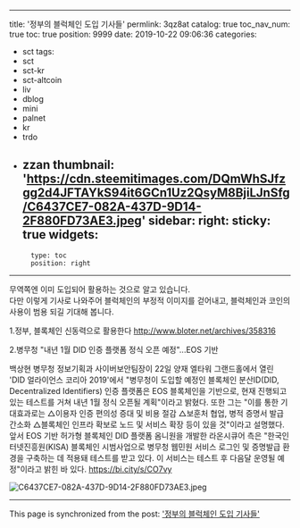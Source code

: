 
---
title: '정부의 블럭체인 도입 기사들'
permlink: 3qz8at
catalog: true
toc_nav_num: true
toc: true
position: 9999
date: 2019-10-22 09:06:36
categories:
- sct
tags:
- sct
- sct-kr
- sct-altcoin
- liv
- dblog
- mini
- palnet
- kr
- trdo
- zzan
thumbnail: 'https://cdn.steemitimages.com/DQmWhSJfzgg2d4JFTAYkS94it6GCn1Uz2QsyM8BjiLJnSfg/C6437CE7-082A-437D-9D14-2F880FD73AE3.jpeg'
sidebar:
    right:
        sticky: true
widgets:
    -
        type: toc
        position: right
---


무역쪽엔 이미 도입되어 활용하는 것으로 알고 있습니다.  
다만 이렇게 기사로 나와주어 블럭체인의 부정적 이미지를 걷어내고, 블럭체인과 코인의 사용이 범용 되길 기대해 봅니다. 


1.정부, 블록체인 신동력으로 활용한다
http://www.bloter.net/archives/358316

2.병무청 "내년 1월 DID 인증 플랫폼 정식 오픈 예정"...EOS 기반

 백상현 병무청 정보기획과 사이버보안팀장이 22일 양재 엘타워 그랜드홀에서 열린 'DID 얼라이언스 코리아 2019'에서 "병무청이 도입할 예정인 블록체인 분산ID(DID, Decentralized Identifiers) 인증 플랫폼은 EOS 블록체인을 기반으로, 현재 진행되고 있는 테스트를 거쳐 내년 1월 정식 오픈될 계획"이라고 밝혔다. 또한 그는 "이를 통한 기대효과로는 △이용자 인증 편의성 증대 및 비용 절감 △보훈처 협업, 병적 증명서 발급 간소화 △블록체인 인프라 확보로 노드 및 서비스 확장 등이 있을 것"이라고 설명했다. 앞서 EOS 기반 허가형 블록체인 DID 플랫폼 옴니원을 개발한 라온시큐어 측은 "한국인터넷진흥원(KISA) 블록체인 시범사업으로 병무청 웹민원 서비스 로그인 및 증명발급 환경을 구축하는 데 적용돼 테스트를 받고 있다. 이 서비스는 테스트 후 다음달 운영될 예정"이라고 밝힌 바 있다. 
https://bi.city/s/CO7vy

![C6437CE7-082A-437D-9D14-2F880FD73AE3.jpeg](https://cdn.steemitimages.com/DQmWhSJfzgg2d4JFTAYkS94it6GCn1Uz2QsyM8BjiLJnSfg/C6437CE7-082A-437D-9D14-2F880FD73AE3.jpeg)

- - -

This page is synchronized from the post: ['정부의 블럭체인 도입 기사들'](https://steemit.com/@kingbit/3qz8at)
